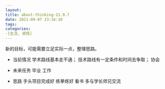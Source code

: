 ```yaml
---
layout: 
title: about-thinking-21.9.7
date: 2021-09-07 23:16:10
tags: 
categories:
-[生活, 感悟]
---
```



<!-- more -->
新的目标，可能需要立足实际一点，整理思路。

- 当前情况
学术路线基本走不通；
技术路线有一定条件和时间去争取；
协会

- 未来任务
毕业
工作

- 思路
手头项目完成好
练拳练好
看书
多与学长师兄交流
